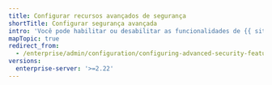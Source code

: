 ```yaml
---
title: Configurar recursos avançados de segurança
shortTitle: Configurar segurança avançada
intro: 'Você pode habilitar ou desabilitar as funcionalidades de {{ site.data.variables.product.prodname_advanced_security }}, como, por exemplo, {{ site.data.variables.product.prodname_code_scanning }}, na sua instância.'
mapTopic: true
redirect_from:
  - /enterprise/admin/configuration/configuring-advanced-security-features
versions:
  enterprise-server: '>=2.22'
---
```


